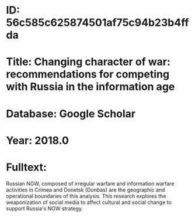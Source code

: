 # ID: 56c585c625874501af75c94b23b4ffda
# Title: Changing character of war: recommendations for competing with Russia in the information age
# Database: Google Scholar
# Year: 2018.0
# Fulltext:
Russian NGW, composed of irregular warfare and information warfare activities in Crimea and Donetsk (Donbas) are the geographic and operational boundaries of this analysis.
This research explores the weaponization of social media to affect cultural and social change to support Russia's NGW strategy.
